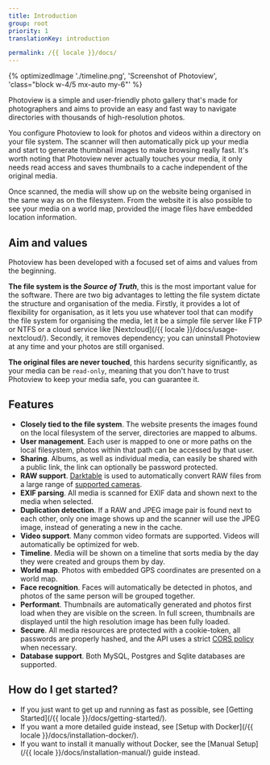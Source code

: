 ```yaml
---
title: Introduction
group: root
priority: 1
translationKey: introduction

permalink: /{{ locale }}/docs/
---
```


{% optimizedImage './timeline.png', 'Screenshot of Photoview', 'class="block w-4/5 mx-auto my-6"' %}

Photoview is a simple and user-friendly photo gallery that's made for photographers and aims to provide an easy and fast way to navigate directories with thousands of high-resolution photos.

You configure Photoview to look for photos and videos within a directory on your file system.
The scanner will then automatically pick up your media and start to generate thumbnail images to make browsing really fast.
It's worth noting that Photoview never actually touches your media, it only needs read access and saves thumbnails to a cache independent of the original media.

Once scanned, the media will show up on the website being organised in the same way as on the filesystem.
From the website it is also possible to see your media on a world map, provided the image files have embedded location information.

## Aim and values

Photoview has been developed with a focused set of aims and values from the beginning.

**The file system is the _Source of Truth_**,
this is the most important value for the software.
There are two big advantages to letting the file system dictate the structure and organisation of the media.
Firstly, it provides a lot of flexibility for organisation, as it lets you use whatever tool that can modify the file system for organising the media,
let it be a simple file server like FTP or NTFS or a cloud service like [Nextcloud](/{{ locale }}/docs/usage-nextcloud/).
Secondly, it removes dependency; you can uninstall Photoview at any time and your photos are still organised.

**The original files are never touched**,
this hardens security significantly, as your media can be `read-only`, meaning that you don't have to trust Photoview to keep your media safe, you can guarantee it.

## Features

- **Closely tied to the file system**. The website presents the images found on the local filesystem of the server, directories are mapped to albums.
- **User management**. Each user is mapped to one or more paths on the local filesystem, photos within that path can be accessed by that user.
- **Sharing**. Albums, as well as individual media, can easily be shared with a public link, the link can optionally be password protected.
- **RAW support**. [Darktable](https://www.darktable.org/) is used to automatically convert RAW files from a large range of [supported cameras](https://www.darktable.org/resources/camera-support/).
- **EXIF parsing**. All media is scanned for EXIF data and shown next to the media when selected.
- **Duplication detection**. If a RAW and JPEG image pair is found next to each other, only one image shows up and the scanner will use the JPEG image, instead of generating a new in the cache.
- **Video support**. Many common video formats are supported. Videos will automatically be optimized for web.
- **Timeline**. Media will be shown on a timeline that sorts media by the day they were created and groups them by day.
- **World map**. Photos with embedded GPS coordinates are presented on a world map.
- **Face recognition**. Faces will automatically be detected in photos, and photos of the same person will be grouped together.
- **Performant**. Thumbnails are automatically generated and photos first load when they are visible on the screen. In full screen, thumbnails are displayed until the high resolution image has been fully loaded.
- **Secure**. All media resources are protected with a cookie-token, all passwords are properly hashed, and the API uses a strict [CORS policy](https://developer.mozilla.org/en-US/docs/Web/HTTP/CORS) when necessary.
- **Database support**. Both MySQL, Postgres and Sqlite databases are supported.

## How do I get started?

- If you just want to get up and running as fast as possible, see [Getting Started](/{{ locale }}/docs/getting-started/).
- If you want a more detailed guide instead, see [Setup with Docker](/{{ locale }}/docs/installation-docker/).
- If you want to install it manually without Docker, see the [Manual Setup](/{{ locale }}/docs/installation-manual/) guide instead.
